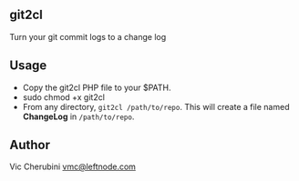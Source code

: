## git2cl
Turn your git commit logs to a change log

## Usage
* Copy the git2cl PHP file to your $PATH.
* sudo chmod +x git2cl
* From any directory, `git2cl /path/to/repo`. This will create a file named **ChangeLog** in `/path/to/repo`.

## Author
Vic Cherubini <vmc@leftnode.com>